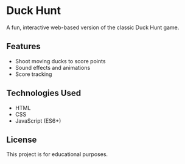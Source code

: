 # Duck Hunt

A fun, interactive web-based version of the classic Duck Hunt game.

## Features

- Shoot moving ducks to score points
- Sound effects and animations
- Score tracking

## Technologies Used

- HTML
- CSS
- JavaScript (ES6+)


## License

This project is for educational purposes.